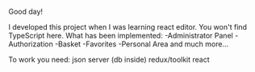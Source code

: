 Good day!

I developed this project when I was learning react editor. You won't find TypeScript here.
What has been implemented:
-Administrator Panel
-Authorization
-Basket
-Favorites
-Personal Area
and much more...

To work you need:
json server (db inside)
redux/toolkit
react
